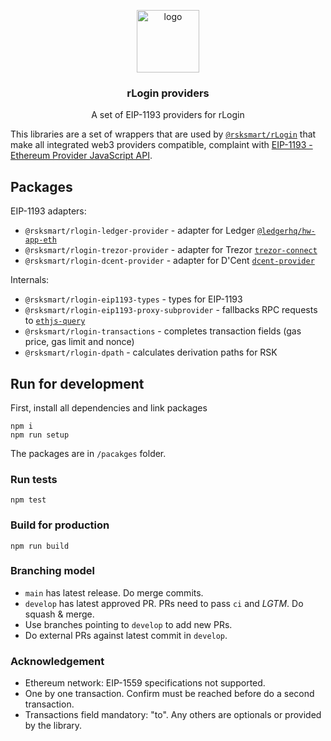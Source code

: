 <p align="middle">
    <img src="https://www.rsk.co/img/rsk_logo.svg" alt="logo" height="100" >
</p>
<h3 align="middle">rLogin providers</h3>
<p align="middle">
    A set of EIP-1193 providers for rLogin
</p>

This libraries are a set of wrappers that are used by [`@rsksmart/rLogin`](https://github.com/rsksmart/rLogin) that make all integrated web3 providers compatible, complaint with [EIP-1193 - Ethereum Provider JavaScript API](https://eips.ethereum.org/EIPS/eip-1193).

## Packages

EIP-1193 adapters:

- `@rsksmart/rlogin-ledger-provider` - adapter for Ledger [`@ledgerhq/hw-app-eth`](https://github.com/LedgerHQ/ledgerjs/tree/master/packages/hw-app-eth)
- `@rsksmart/rlogin-trezor-provider` - adapter for Trezor [`trezor-connect`](https://github.com/trezor/connect)
- `@rsksmart/rlogin-dcent-provider` - adapter for D'Cent [`dcent-provider`](https://github.com/DcentWallet/dcent-provider)

Internals:

- `@rsksmart/rlogin-eip1193-types` - types for EIP-1193
- `@rsksmart/rlogin-eip1193-proxy-subprovider` - fallbacks RPC requests to [`ethjs-query`](https://github.com/ethjs/ethjs-query)
- `@rsksmart/rlogin-transactions` - completes transaction fields (gas price, gas limit and nonce)
- `@rsksmart/rlogin-dpath` - calculates derivation paths for RSK

## Run for development

First, install all dependencies and link packages

```
npm i
npm run setup
```

The packages are in `/pacakges` folder.

### Run tests

```
npm test
```

### Build for production

```
npm run build
```

### Branching model

- `main` has latest release. Do merge commits.
- `develop` has latest approved PR. PRs need to pass `ci` and _LGTM_. Do squash & merge.
- Use branches pointing to `develop` to add new PRs.
- Do external PRs against latest commit in `develop`.

### Acknowledgement

- Ethereum network: EIP-1559 specifications not supported.
- One by one transaction. Confirm must be reached before do a second transaction.
- Transactions field mandatory: "to". Any others are optionals or provided by the library.
